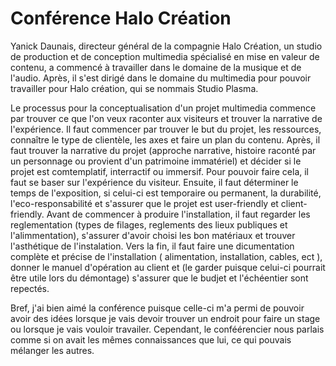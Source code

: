 # Conférence Halo Création


Yanick Daunais,  directeur général de la compagnie Halo Création, un studio de production et de conception multimedia spécialisé en mise en valeur de contenu, a commencé à travailler dans le domaine de la musique et de l'audio. Après, il s'est dirigé dans le domaine du multimedia pour pouvoir travailler pour Halo création, qui se nommais Studio Plasma. 

Le processus pour la conceptualisation d'un projet multimedia commence par trouver ce que l'on veux raconter aux visiteurs et trouver la narrative de l'expérience. Il faut commencer par trouver le but du projet, les ressources, connaître le type de clientèle, les axes et faire un plan du contenu. Après, il faut trouver la narrative du projet (approche narrative, histoire raconté par un personnage ou provient d'un patrimoine immatériel) et décider si le projet est comtemplatif, interractif ou immersif. Pour pouvoir faire cela, il faut se baser sur l'expérience du visiteur. Ensuite, il faut déterminer le temps de l'exposition, si celui-ci est temporaire ou permanent, la durabilité, l'eco-responsabilité et s'assurer que le projet est user-friendly et client-friendly. Avant de commencer à produire l'installation, il faut regarder les reglementation (types de filages, reglements des lieux publiques et l'alimmentation), s'assurer d'avoir choisi les bon matériaux et trouver l'asthétique de l'instalation. Vers la fin, il faut faire une dicumentation complète et précise de l'installation ( alimentation, installation, cables, ect ), donner le manuel d'opération au client et (le garder puisque celui-ci pourrait être utile lors du démontage) s'assurer que le budjet et l'échéentier sont repectés.

Bref, j'ai bien aimé la conférence puisque celle-ci m'a permi de pouvoir avoir des idées lorsque je vais devoir trouver un endroit pour faire un stage ou lorsque je vais vouloir travailer. Cependant, le conféérencier nous parlais comme si on avait les mêmes connaissances que lui, ce qui pouvais mélanger les autres.


